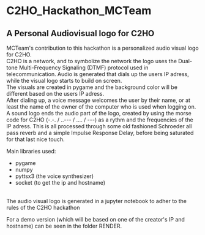 # C2HO_Hackathon_MCTeam
 
 ## A Personal Audiovisual logo for C2HO
 
 MCTeam's contribution to this hackathon is a personalized audio visual logo for C2HO. <br>
 C2HO is a network, and to symbolize the network the logo uses the Dual-tone Multi-Frequency Signaling (DTMF) protocol used in telecommunication. Audio is generated that dials up the users IP adress, while the visual logo starts to build on screen. <br>
 The visuals are created in pygame and the background color will be different based on the users IP adress. <br>
 After dialing up, a voice message welcomes the user by their name, or at least the name of the owner of the computer who is used when logging on. <br>
  A sound logo ends the audio part of the logo, created by using the morse code for C2HO (-.-. / ..--- / .... / ---) as a rythm and the frequencies of the IP adress. This is all processed through some old fashioned Schroeder all pass reverb and a simple Impulse Response Delay, before being saturated for that last nice touch. <br>
  
Main libraries used:
* pygame
* numpy
* pyttsx3 (the voice synthesizer)
* socket (to get the ip and hostname)
<br>
The audio visual logo is generated in a jupyter notebook to adher to the rules of the C2HO hackathon <br>

For a demo version (which will be based on one of the creator's IP and hostname) can be seen in the folder RENDER.

 
